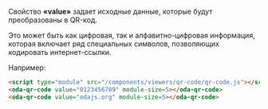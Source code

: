 Свойство **«value»** задает исходные данные, которые будут преобразованы в QR-код.

Это может быть как цифровая, так и алфавитно-цифровая информация, которая включает ряд специальных символов, позволяющих кодировать интернет-ссылки.

Например:

```html _run_line_edit_loadoda_[qr-code-sample.html]_h=260_
<script type="module" src="/components/viewers/qr-code/qr-code.js"></script>
<oda-qr-code value="0123456789" module-size=5></oda-qr-code>
<oda-qr-code value="odajs.org" module-size=5></oda-qr-code>
```
